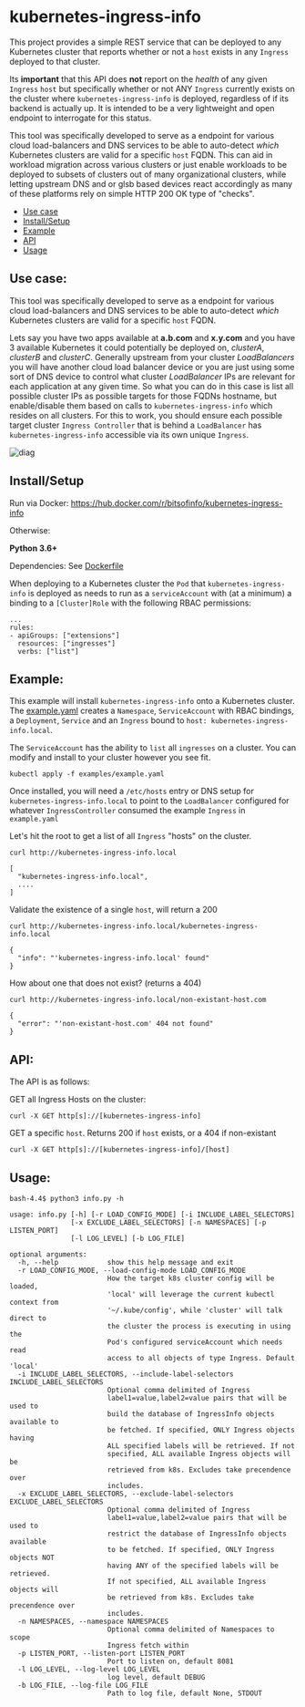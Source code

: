 # kubernetes-ingress-info

This project provides a simple REST service that can be deployed to any Kubernetes cluster
that reports whether or not a `host` exists in any `Ingress` deployed to that cluster.

Its **important** that this API does **not** report on the *health* of any given `Ingress` `host`
but specifically whether or not ANY `Ingress` currently exists on the cluster where `kubernetes-ingress-info`
is deployed, regardless of if its backend is actually up. It is intended to be a very lightweight and open
endpoint to interrogate for this status.

This tool was specifically developed to serve as a endpoint for various cloud load-balancers
and DNS services to be able to auto-detect *which* Kubernetes clusters are valid for a specific `host` FQDN.
This can aid in workload migration across various clusters or just enable workloads to be deployed to subsets
of clusters out of many organizational clusters, while letting upstream DNS and or glsb based devices react
accordingly as many of these platforms rely on simple HTTP 200 OK type of "checks".

* [Use case](#usecase)
* [Install/Setup](#req)
* [Example](#background)
* [API](#api)
* [Usage](#usage)


## <a name="usecase"></a>Use case:

This tool was specifically developed to serve as a endpoint for various cloud load-balancers
and DNS services to be able to auto-detect *which* Kubernetes clusters are valid for a specific `host` FQDN.

Lets say you have two apps available at **a.b.com** and **x.y.com** and you have 3 available Kubernetes
it could potentially be deployed on, *clusterA*, *clusterB* and *clusterC*. Generally upstream from your cluster *LoadBalancers*
you will have another cloud load balancer device or you are just using some sort of DNS device to control what cluster *LoadBalancer* IPs are relevant for each application at any given time. So what you can do in this case is list all possible cluster IPs as possible targets for those FQDNs hostname, but enable/disable them based on calls to `kubernetes-ingress-info` which
resides on all clusters. For this to work, you should ensure each possible target cluster `Ingress Controller` that is behind a `LoadBalancer` has `kubernetes-ingress-info` accessible via its own unique `Ingress`.

![diag](/doc/diag1.png "Diagram1")

## <a id="req"></a>Install/Setup

Run via Docker:
https://hub.docker.com/r/bitsofinfo/kubernetes-ingress-info

Otherwise:

**Python 3.6+**

Dependencies: See [Dockerfile](Dockerfile)

When deploying to a Kubernetes cluster the `Pod` that `kubernetes-ingress-info` is
deployed as needs to run as a `serviceAccount` with (at a minimum) a binding to a
`[Cluster]Role` with the following RBAC permissions:

```
...
rules:
- apiGroups: ["extensions"]
  resources: ["ingresses"]
  verbs: ["list"]
```



## <a name="example"></a>Example:

This example will install `kubernetes-ingress-info` onto a Kubernetes cluster.
The [example.yaml](examples/example.yaml) creates a `Namespace`, `ServiceAccount`
with RBAC bindings, a `Deployment`, `Service` and an `Ingress` bound to `host: kubernetes-ingress-info.local`.

The `ServiceAccount` has the ability to `list` all `ingresses` on a cluster. You can modify
and install to your cluster however you see fit.

```
kubectl apply -f examples/example.yaml
```

Once installed, you will need a `/etc/hosts` entry or DNS setup for `kubernetes-ingress-info.local` to
point to the `LoadBalancer` configured for whatever `IngressController` consumed the example `Ingress` in `example.yaml`

Let's hit the root to get a list of all `Ingress` "hosts" on the cluster.
```
curl http://kubernetes-ingress-info.local

[
  "kubernetes-ingress-info.local",
  ....
]
```

Validate the existence of a single `host`, will return a 200
```
curl http://kubernetes-ingress-info.local/kubernetes-ingress-info.local

{
  "info": "'kubernetes-ingress-info.local' found"
}
```

How about one that does not exist? (returns a 404)
```
curl http://kubernetes-ingress-info.local/non-existant-host.com

{
  "error": "'non-existant-host.com' 404 not found"
}
```

## <a name="api"></a>API:

The API is as follows:

GET all Ingress Hosts on the cluster:
```
curl -X GET http[s]://[kubernetes-ingress-info]
```

GET a specific `host`. Returns 200 if `host` exists, or a 404 if non-existant
```
curl -X GET http[s]://[kubernetes-ingress-info]/[host]
```

## <a name="usage"></a>Usage:

```
bash-4.4$ python3 info.py -h

usage: info.py [-h] [-r LOAD_CONFIG_MODE] [-i INCLUDE_LABEL_SELECTORS]
               [-x EXCLUDE_LABEL_SELECTORS] [-n NAMESPACES] [-p LISTEN_PORT]
               [-l LOG_LEVEL] [-b LOG_FILE]

optional arguments:
  -h, --help            show this help message and exit
  -r LOAD_CONFIG_MODE, --load-config-mode LOAD_CONFIG_MODE
                        How the target k8s cluster config will be loaded,
                        'local' will leverage the current kubectl context from
                        '~/.kube/config', while 'cluster' will talk direct to
                        the cluster the process is executing in using the
                        Pod's configured serviceAccount which needs read
                        access to all objects of type Ingress. Default 'local'
  -i INCLUDE_LABEL_SELECTORS, --include-label-selectors INCLUDE_LABEL_SELECTORS
                        Optional comma delimited of Ingress
                        label1=value,label2=value pairs that will be used to
                        build the database of IngressInfo objects available to
                        be fetched. If specified, ONLY Ingress objects having
                        ALL specified labels will be retrieved. If not
                        specified, ALL available Ingress objects will be
                        retrieved from k8s. Excludes take precendence over
                        includes.
  -x EXCLUDE_LABEL_SELECTORS, --exclude-label-selectors EXCLUDE_LABEL_SELECTORS
                        Optional comma delimited of Ingress
                        label1=value,label2=value pairs that will be used to
                        restrict the database of IngressInfo objects available
                        to be fetched. If specified, ONLY Ingress objects NOT
                        having ANY of the specified labels will be retrieved.
                        If not specified, ALL available Ingress objects will
                        be retrieved from k8s. Excludes take precendence over
                        includes.
  -n NAMESPACES, --namespace NAMESPACES
                        Optional comma delimited of Namespaces to scope
                        Ingress fetch within
  -p LISTEN_PORT, --listen-port LISTEN_PORT
                        Port to listen on, default 8081
  -l LOG_LEVEL, --log-level LOG_LEVEL
                        log level, default DEBUG
  -b LOG_FILE, --log-file LOG_FILE
                        Path to log file, default None, STDOUT
```                        
